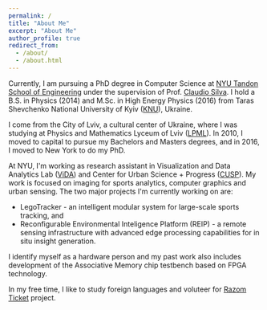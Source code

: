 ```yaml
---
permalink: /
title: "About Me"
excerpt: "About Me"
author_profile: true
redirect_from: 
  - /about/
  - /about.html
---
```


Currently, I am pursuing a PhD degree in Computer Science at [NYU Tandon School of Engineering](https://engineering.nyu.edu/) under the supervision of Prof. [Claudio Silva](https://vgc.poly.edu/~csilva/). I hold a B.S. in Physics (2014) and M.Sc. in High Energy Physics (2016) from Taras Shevchenko National University of Kyiv ([KNU](http://www.univ.kiev.ua/en/)), Ukraine.

I come from the City of Lviv, a cultural center of Ukraine, where I was studying at Physics and Mathematics Lyceum of Lviv ([LPML](https://www.lpml.com.ua/)). In 2010, I moved to capital to pursue my Bachelors and Masters degrees, and in 2016, I moved to New York to do my PhD.

At NYU, I'm working as research assistant in Visualization and Data Analytics Lab ([ViDA](https://vida.engineering.nyu.edu/)) and Center for Urban Science + Progress ([CUSP](https://cusp.nyu.edu/)). My work is focused on imaging for sports analytics, computer graphics and urban sensing. The two major projects I'm currently working on are:
- LegoTracker - an intelligent modular system for large-scale sports tracking, and
- Reconfigurable Environmental Inteligence Platform (REIP) - a remote sensing infrastructure with advanced edge processing capabilities for in situ insight generation.

I identify myself as a hardware person and my past work also includes development of the Associative Memory chip testbench based on FPGA technology.

In my free time, I like to study foreign languages and voluteer for [Razom Ticket](https://razomforukraine.org/projects/ticket/) project.
